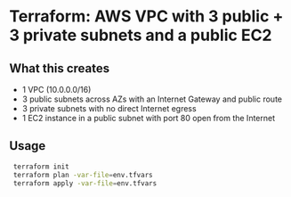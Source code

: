 # Terraform: AWS VPC with 3 public + 3 private subnets and a public EC2

## What this creates
* 1 VPC (10.0.0.0/16)
* 3 public subnets across AZs with an Internet Gateway and public route
* 3 private subnets with no direct Internet egress
* 1 EC2 instance in a public subnet with port 80 open from the Internet

## Usage
```bash
 terraform init
 terraform plan -var-file=env.tfvars
 terraform apply -var-file=env.tfvars

